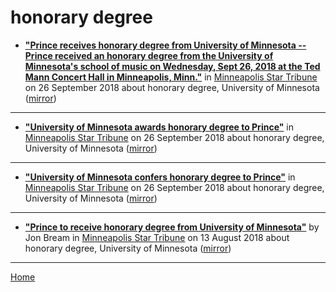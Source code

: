 # honorary degree

 - [**"Prince receives honorary degree from University of Minnesota -- Prince received an honorary degree from the University of Minnesota's school of music on Wednesday, Sept 26, 2018 at the Ted Mann Concert Hall in Minneapolis, Minn."**](http://www.startribune.com/prince-receives-honorary-degree-from-university-of-minnesota/494452521/) in [Minneapolis Star Tribune](http://www.startribune.com/) on 26 September 2018 about honorary degree, University of Minnesota ([mirror](https://web.archive.org/web/*/http://www.startribune.com/prince-receives-honorary-degree-from-university-of-minnesota/494452521/))

----

 - [**"University of Minnesota awards honorary degree to Prince"**](http://www.startribune.com/university-of-minnesota-awarding-honorary-degree-to-prince/494377981/) in [Minneapolis Star Tribune](http://www.startribune.com/) on 26 September 2018 about honorary degree, University of Minnesota ([mirror](https://web.archive.org/web/*/http://www.startribune.com/university-of-minnesota-awarding-honorary-degree-to-prince/494377981/))

----

 - [**"University of Minnesota confers honorary degree to Prince"**](http://video.startribune.com/university-of-minnesota-confers-honorary-degree-to-prince/494449581/) in [Minneapolis Star Tribune](http://www.startribune.com/) on 26 September 2018 about honorary degree, University of Minnesota ([mirror](https://web.archive.org/web/*/http://video.startribune.com/university-of-minnesota-confers-honorary-degree-to-prince/494449581/))

----

 - [**"Prince to receive honorary degree from University of Minnesota"**](http://www.startribune.com/prince-to-receive-honorary-degree-from-university-of-minnesota-on-sept-26/490762631/) by Jon Bream in [Minneapolis Star Tribune](http://www.startribune.com/) on 13 August 2018 about honorary degree, University of Minnesota ([mirror](https://web.archive.org/web/*/http://www.startribune.com/prince-to-receive-honorary-degree-from-university-of-minnesota-on-sept-26/490762631/))

----

[Home](../)
